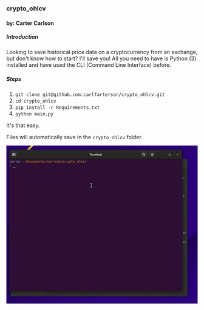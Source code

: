 ### crypto_ohlcv
#### by: Carter Carlson

##### Introduction
Looking to save historical price data on a cryptocurrency from an exchange, but
don't know how to start?  I'll save you!  All you need to have is Python (3) installed
and have used the CLI (Command Line Interface) before.

##### Steps
1. `git clone git@github.com:carlfarterson/crypto_ohlcv.git`
2. `cd crypto_ohlcv`
3. `pip install -r Requirements.txt`
4. `python main.py`

It's that easy.

Files will automatically save in the `crypto_ohlcv` folder.

![Example](example.gif)
